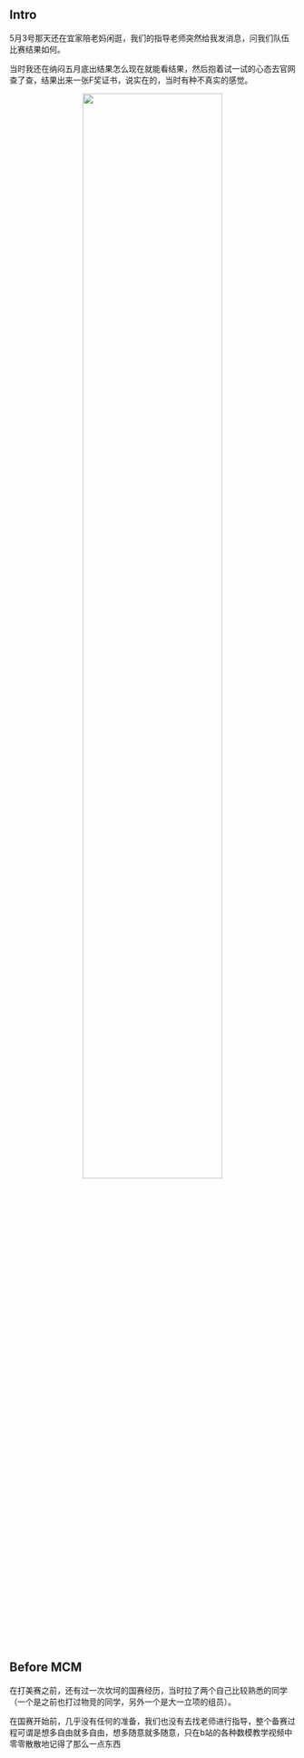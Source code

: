 ## Intro

5月3号那天还在宜家陪老妈闲逛，我们的指导老师突然给我发消息，问我们队伍比赛结果如何。

当时我还在纳闷五月底出结果怎么现在就能看结果，然后抱着试一试的心态去官网查了查，结果出来一张F奖证书，说实在的，当时有种不真实的感觉。

<div align=center>
<img src="https://github.com/DINOREXNB/DINOREXNB.github.io/blob/main/docs/images/mcm_F.png?raw=true" style="width:70%">
</div>

## Before MCM

在打美赛之前，还有过一次坎坷的国赛经历，当时拉了两个自己比较熟悉的同学（一个是之前也打过物竞的同学，另外一个是大一立项的组员）。

在国赛开始前，几乎没有任何的准备，我们也没有去找老师进行指导，整个备赛过程可谓是想多自由就多自由，想多随意就多随意，只在b站的各种数模教学视频中零零散散地记得了那么一点东西